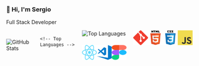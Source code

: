 ### 👋 Hi, I'm Sergio 
Full Stack Developer

<div style="display: flex; align-items: center;">

  <!-- GitHub Stats -->
  <div style="margin-right: 20px;">
    <img alt="GitHub Stats" src="https://github-readme-stats.vercel.app/api?username=KaratSergio&show_icons=true&theme=react">
  </div>

  <!-- Top Languages and Icons -->
  <div style="display: flex; align-items: flex-start;">

    <!-- Top Languages -->

  <!-- Icons -->
  <div style="display: flex; flex-wrap: wrap;">
  <div style="margin-right: 20px; flex-shrink: 0;">
      <img alt="Top Languages" src="https://github-readme-stats.vercel.app/api/top-langs/?username=KaratSergio&layout=compact&theme=react">
  </div>
      <img src="./assets/git-logo.svg" alt="git" width="40" height="40"/> 
      <img src="./assets/html5-logo.svg" alt="html5" width="40" height="40"/>
      <img src="./assets/css3-logo.svg" alt="css3" width="40" height="40"/>
      <img src="./assets/js-logo.png" alt="javascript" width="40" height="40"/>
      <img src="./assets/react-icon.svg" alt="react" width="40" height="40"/>
      <img src="./assets/vscode-logo.png" alt="vscode" width="40" height="40"/>
      <img src="./assets/figma-logo.svg" alt="figma" width="40" height="40"/>
  </div>

</div>
</div>

